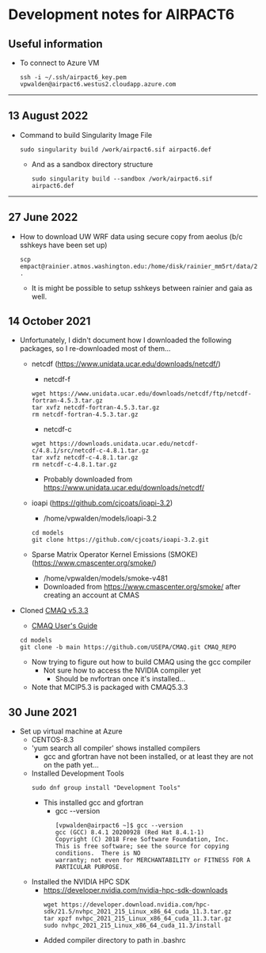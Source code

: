 # Development notes for AIRPACT6

## Useful information
- To connect to Azure VM
    ```
    ssh -i ~/.ssh/airpact6_key.pem vpwalden@airpact6.westus2.cloudapp.azure.com
    ```

---
## 13 August 2022
- Command to build Singularity Image File
  ```
  sudo singularity build /work/airpact6.sif airpact6.def
  ```
  - And as a sandbox directory structure
    ```
    sudo singularity build --sandbox /work/airpact6.sif airpact6.def
    ```
---
## 27 June 2022
- How to download UW WRF data using secure copy from aeolus (b/c sshkeys have been set up)
  ```
  scp empact@rainier.atmos.washington.edu:/home/disk/rainier_mm5rt/data/2022062700/wrfout_d3.2022062700.f07.0000 .
  ```
  - It is might be possible to setup sshkeys between rainier and gaia as well.

## 14 October 2021
- Unfortunately, I didn't document how I downloaded the following packages, so I re-downloaded most of them...
  - netcdf (https://www.unidata.ucar.edu/downloads/netcdf/)
    - netcdf-f
    ```
    wget https://www.unidata.ucar.edu/downloads/netcdf/ftp/netcdf-fortran-4.5.3.tar.gz
    tar xvfz netcdf-fortran-4.5.3.tar.gz
    rm netcdf-fortran-4.5.3.tar.gz
    ```
    - netcdf-c
    ```
    wget https://downloads.unidata.ucar.edu/netcdf-c/4.8.1/src/netcdf-c-4.8.1.tar.gz
    tar xvfz netcdf-c-4.8.1.tar.gz
    rm netcdf-c-4.8.1.tar.gz
    ```

    - Probably downloaded from https://www.unidata.ucar.edu/downloads/netcdf/
  - ioapi (https://github.com/cjcoats/ioapi-3.2)
    - /home/vpwalden/models/ioapi-3.2
    ```
    cd models
    git clone https://github.com/cjcoats/ioapi-3.2.git
    ```
  - Sparse Matrix Operator Kernel Emissions (SMOKE) (https://www.cmascenter.org/smoke/)
    - /home/vpwalden/models/smoke-v481
    - Downloaded from https://www.cmascenter.org/smoke/ after creating an account at CMAS

- Cloned [CMAQ v5.3.3](https://github.com/USEPA/CMAQ)
  - [CMAQ User's Guide](/home/vpwalden/models/CMAQ_REPO/DOCS/Users_Guide/PDF/CMAQv5.3.3_UG_08_17_2021.pdf)
  ```
  cd models
  git clone -b main https://github.com/USEPA/CMAQ.git CMAQ_REPO
  ```
  - Now trying to figure out how to build CMAQ using the gcc compiler
    - Not sure how to access the NVIDIA compiler yet
      - Should be nvfortran once it's installed...
  - Note that MCIP5.3 is packaged with CMAQ5.3.3

## 30 June 2021
- Set up virtual machine at Azure
  - CENTOS-8.3
  - 'yum search all compiler' shows installed compilers
    - gcc and gfortran have not been installed, or at least they are not on the path yet...
  - Installed Development Tools
    ```
    sudo dnf group install "Development Tools"
    ```
    - This installed gcc and gfortran
      - gcc --version
        ```
        [vpwalden@airpact6 ~]$ gcc --version
        gcc (GCC) 8.4.1 20200928 (Red Hat 8.4.1-1)
        Copyright (C) 2018 Free Software Foundation, Inc.
        This is free software; see the source for copying conditions.  There is NO
        warranty; not even for MERCHANTABILITY or FITNESS FOR A PARTICULAR PURPOSE.
        ```
  - Installed the NVIDIA HPC SDK
    - https://developer.nvidia.com/nvidia-hpc-sdk-downloads
      ```
      wget https://developer.download.nvidia.com/hpc-sdk/21.5/nvhpc_2021_215_Linux_x86_64_cuda_11.3.tar.gz
      tar xpzf nvhpc_2021_215_Linux_x86_64_cuda_11.3.tar.gz
      sudo nvhpc_2021_215_Linux_x86_64_cuda_11.3/install
      ```
    - Added compiler directory to path in .bashrc

